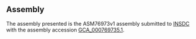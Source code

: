 

Assembly
--------

The assembly presented is the ASM76973v1 assembly submitted to
[INSDC](http://www.insdc.org) with the assembly accession
[GCA\_000769735.1](http://www.ebi.ac.uk/ena/data/view/GCA_000769735.1).
